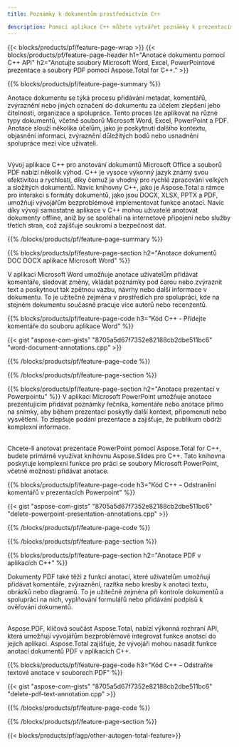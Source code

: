 ```yaml
---
title: Poznámky k dokumentům prostřednictvím C++ 

description: Pomocí aplikace C++ můžete vytvářet poznámky k prezentacím aplikací Microsoft Word, Excel, PowerPoint a PDF. Spravujte anotace snadno.
---
```


{{< blocks/products/pf/feature-page-wrap >}}
{{< blocks/products/pf/feature-page-header h1="Anotace dokumentu pomocí C++ API" h2="Anotujte soubory Microsoft Word, Excel, PowerPointové prezentace a soubory PDF pomocí Aspose.Total for C++." >}}

{{% blocks/products/pf/feature-page-summary %}}


Anotace dokumentu se týká procesu přidávání metadat, komentářů, zvýraznění nebo jiných označení do dokumentu za účelem zlepšení jeho čitelnosti, organizace a spolupráce. Tento proces lze aplikovat na různé typy dokumentů, včetně souborů Microsoft Word, Excel, PowerPoint a PDF. Anotace slouží několika účelům, jako je poskytnutí dalšího kontextu, objasnění informací, zvýraznění důležitých bodů nebo usnadnění spolupráce mezi více uživateli. <br /><br />

Vývoj aplikace C++ pro anotování dokumentů Microsoft Office a souborů PDF nabízí několik výhod. C++ je vysoce výkonný jazyk známý svou efektivitou a rychlostí, díky čemuž je vhodný pro rychlé zpracování velkých a složitých dokumentů. Navíc knihovny C++, jako je Aspose.Total a rámce pro interakci s formáty dokumentů, jako jsou DOCX, XLSX, PPTX a PDF, umožňují vývojářům bezproblémově implementovat funkce anotací. Navíc díky vývoji samostatné aplikace v C++ mohou uživatelé anotovat dokumenty offline, aniž by se spoléhali na internetové připojení nebo služby třetích stran, což zajišťuje soukromí a bezpečnost dat. 

{{% /blocks/products/pf/feature-page-summary  %}}

{{% blocks/products/pf/feature-page-section  h2="Anotace dokumentů DOC DOCX aplikace Microsoft Word" %}}

V aplikaci Microsoft Word umožňuje anotace uživatelům přidávat komentáře, sledovat změny, vkládat poznámky pod čarou nebo zvýraznit text a poskytnout tak zpětnou vazbu, návrhy nebo další informace v dokumentu. To je užitečné zejména v prostředích pro spolupráci, kde na stejném dokumentu současně pracuje více autorů nebo recenzentů.

{{% blocks/products/pf/feature-page-code h3="Kód C++ - Přidejte komentáře do souboru aplikace Word" %}}

{{< gist "aspose-com-gists" "8705a5d67f7352e82188cb2dbe511bc6" "word-document-annotations.cpp" >}}

{{% /blocks/products/pf/feature-page-code  %}}


{{% /blocks/products/pf/feature-page-section %}}

{{% blocks/products/pf/feature-page-section  h2="Anotace prezentací v Powerpointu" %}}
V aplikaci Microsoft PowerPoint umožňuje anotace prezentujícím přidávat poznámky řečníka, komentáře nebo anotace přímo na snímky, aby během prezentací poskytly další kontext, připomenutí nebo vysvětlení. To zlepšuje podání prezentace a zajišťuje, že publikum obdrží komplexní informace.<br /><br />

Chcete-li anotovat prezentace PowerPoint pomocí Aspose.Total for C++, budete primárně využívat knihovnu Aspose.Slides pro C++. Tato knihovna poskytuje komplexní funkce pro práci se soubory Microsoft PowerPoint, včetně možnosti přidávat anotace.<br />

{{% blocks/products/pf/feature-page-code h3="Kód C++ – Odstranění komentářů v prezentacích Powerpoint" %}}

{{< gist "aspose-com-gists" "8705a5d67f7352e82188cb2dbe511bc6" "delete-powerpoint-presentation-annotations.cpp" >}}

{{% /blocks/products/pf/feature-page-code  %}}

{{% /blocks/products/pf/feature-page-section %}}

{{% blocks/products/pf/feature-page-section  h2="Anotace PDF v aplikacích C++" %}}

Dokumenty PDF také těží z funkcí anotací, které uživatelům umožňují přidávat komentáře, zvýraznění, razítka nebo kresby k anotaci textu, obrázků nebo diagramů. To je užitečné zejména při kontrole dokumentů a spolupráci na nich, vyplňování formulářů nebo přidávání podpisů k ověřování dokumentů. <br /><br />

Aspose.PDF, klíčová součást Aspose.Total, nabízí výkonná rozhraní API, která umožňují vývojářům bezproblémově integrovat funkce anotací do jejich aplikací. Aspose.Total zajišťuje, že vývojáři mohou nasadit funkce anotací dokumentů PDF v aplikacích C++.

{{% blocks/products/pf/feature-page-code h3="Kód C++ – Odstraňte textové anotace v souborech PDF" %}}

{{< gist "aspose-com-gists" "8705a5d67f7352e82188cb2dbe511bc6" "delete-pdf-text-annotation.cpp" >}}

{{% /blocks/products/pf/feature-page-code  %}}

{{% /blocks/products/pf/feature-page-section %}}

{{< blocks/products/pf/agp/other-autogen-total-feature>}}